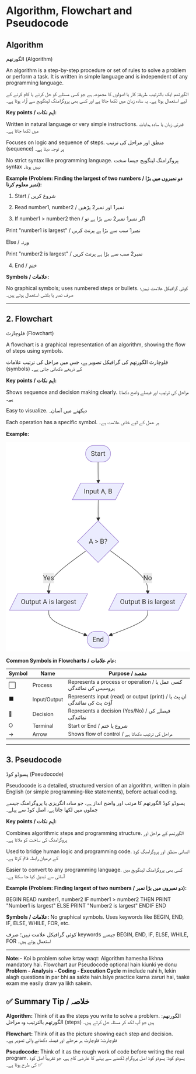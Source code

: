 # Algorithm, Flowchart and Pseudocode 

## Algorithm
الگورتھم (Algorithm)

An algorithm is a step-by-step procedure or set of rules to solve a problem or perform a task. It is written in simple language and is independent of any programming language.


 الگورتھم ایک بالترتیب طریقۂ کار یا اصولوں کا مجموعہ ہے جو کسی مسئلے کو حل کرنے یا کام کرنے کے لیے استعمال ہوتا ہے۔ یہ سادہ زبان میں لکھا جاتا ہے اور کسی بھی پروگرامنگ لینگویج سے آزاد ہوتا ہے۔

**Key points / اہم نکات:**

Written in natural language or very simple instructions.
قدرتی زبان یا سادہ ہدایات میں لکھا جاتا ہے۔

Focuses on logic and sequence of steps.
منطق اور مراحل کی ترتیب (sequence) پر توجہ دیتا ہے۔

No strict syntax like programming language.
پروگرامنگ لینگویج جیسا سخت syntax نہیں ہوتا۔


**Example (Problem: Finding the largest of two numbers / دو نمبروں میں بڑا نمبر معلوم کرنا):**

1. Start / شروع کریں


2. Read number1, number2 / نمبر1 اور نمبر2 پڑھیں


3. If number1 > number2 then / اگر نمبر1 نمبر2 سے بڑا ہے تو

Print "number1 is largest" / نمبر1 سب سے بڑا ہے پرنٹ کریں

Else / ورنہ

Print "number2 is largest" / نمبر2 سب سے بڑا ہے پرنٹ کریں




4. End / ختم



**Symbols / علامات:**

No graphical symbols; uses numbered steps or bullets.
کوئی گرافیکل علامت نہیں؛ صرف نمبر یا بلٹس استعمال ہوتے ہیں۔


---


## 2. Flowchart 

فلوچارٹ (Flowchart)

A flowchart is a graphical representation of an algorithm, showing the flow of steps using symbols.

فلوچارٹ الگورتھم کی گرافیکل تصویر ہے، جس میں مراحل کی ترتیب علامات (symbols) کے ذریعے دکھائی جاتی ہے۔

**Key points / اہم نکات:**

Shows sequence and decision making clearly.
مراحل کی ترتیب اور فیصلے واضح دکھاتا ہے۔

Easy to visualize.
دیکھنے میں آسان۔

Each operation has a specific symbol.
ہر عمل کے لیے خاص علامت ہے۔


**Example:**

![Alt Text](Flowcharts/01_LargestOfTwoNumbers.jpg)


**Common Symbols in Flowcharts / عام علامات:**

| Symbol | Name       | Purpose / مقصد |
|--------|------------|----------------|
| ⬜      | Process    | Represents a process or operation / کسی عمل یا پروسیس کی نمائندگی |
| ⬛      | Input/Output | Represents input (read) or output (print) / ان پٹ یا آؤٹ پٹ کی نمائندگی |
| 🔷      | Decision   | Represents a decision (Yes/No) / فیصلے کی نمائندگی |
| ⭘      | Terminal  | Start or End / شروع یا ختم |
| →      | Arrow      | Shows flow of control / مراحل کی ترتیب دکھاتا ہے |





---

## 3. Pseudocode

پسوڈو کوڈ (Pseudocode)


Pseudocode is a detailed, structured version of an algorithm, written in plain English (or simple programming-like statements), before actual coding.

پسوڈو کوڈ الگورتھم کا مرتب اور واضح انداز ہے، جو سادہ انگریزی یا پروگرامنگ جیسے جملوں میں لکھا جاتا ہے، اصل کوڈ سے پہلے۔

**Key points / اہم نکات:**

Combines algorithmic steps and programming structure.
الگورتھم کے مراحل اور پروگرامنگ کی ساخت کو ملاتا ہے۔

Used to bridge human logic and programming code.
انسانی منطق اور پروگرامنگ کوڈ کے درمیان رابطہ قائم کرتا ہے۔

Easier to convert to any programming language.
کسی بھی پروگرامنگ لینگویج میں آسانی سے تبدیل کیا جا سکتا ہے۔


**Example (Problem: Finding largest of two numbers / دو نمبروں میں بڑا نمبر):**

BEGIN
   READ number1, number2
   IF number1 > number2 THEN
       PRINT "Number1 is largest"
   ELSE
       PRINT "Number2 is largest"
   ENDIF
END

**Symbols / علامات:**
No graphical symbols. Uses keywords like BEGIN, END, IF, ELSE, WHILE, FOR, etc.

کوئی گرافیکل علامت نہیں؛ صرف keywords جیسے BEGIN, END, IF, ELSE, WHILE, FOR استعمال ہوتے ہیں۔



---

**Note:-**
Koi b problem solve krtay waqt:
Algorithm hamesha likhna mandatory hai.
Flowchart aur Pseudocode optional hain kiunki ye donu **Problem - Analysis - Coding - Execution Cycle** m include nahi h, lekin alagh questions in par bhi aa sakte hain.Islye practice karna zaruri hai, taake exam me easily draw ya likh sakein.


## ✅ Summary Tip / خلاصہ

**Algorithm:** Think of it as the steps you write to solve a problem.
الگورتھم: الگورتھم بالترتیب وہ مراحل (steps) ہیں جو آپ لکھ کر مسئلہ حل کرتے ہیں۔

**Flowchart:** Think of it as the picture showing each step and decision.
فلوچارٹ: فلوچارٹ ہر مرحلے اور فیصلہ دکھانے والی تصویر ہے۔

**Pseudocode:** Think of it as the rough work of code before writing the real program.
پسوڈو کوڈ: پسوڈو کوڈ اصل پروگرام لکھنے سے پہلے کا عارضی کام ہے، جو تقریباً اصل کوڈ کی طرح ہوتا ہے۔ ✅
